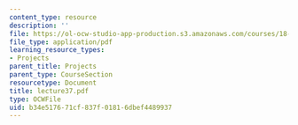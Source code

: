 ```yaml
---
content_type: resource
description: ''
file: https://ol-ocw-studio-app-production.s3.amazonaws.com/courses/18-704-seminar-in-algebra-and-number-theory-rational-points-on-elliptic-curves-fall-2004/b34e517671cf837f01816dbef4489937_lecture37.pdf
file_type: application/pdf
learning_resource_types:
- Projects
parent_title: Projects
parent_type: CourseSection
resourcetype: Document
title: lecture37.pdf
type: OCWFile
uid: b34e5176-71cf-837f-0181-6dbef4489937
---
```

